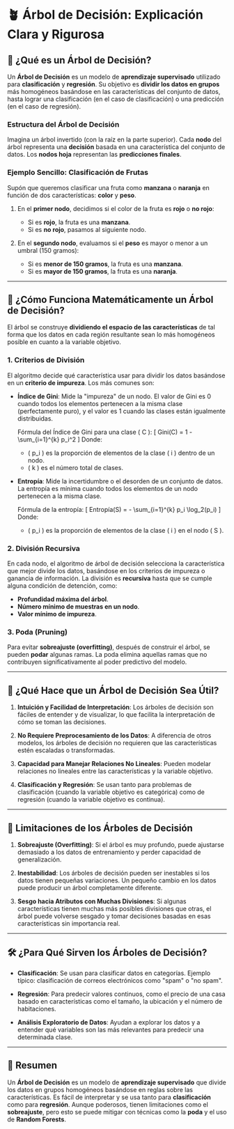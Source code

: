 # 🪴 Árbol de Decisión: Explicación Clara y Rigurosa

## 📌 ¿Qué es un Árbol de Decisión?

Un **Árbol de Decisión** es un modelo de **aprendizaje supervisado** utilizado para **clasificación** y **regresión**. Su objetivo es **dividir los datos en grupos** más homogéneos basándose en las características del conjunto de datos, hasta lograr una clasificación (en el caso de clasificación) o una predicción (en el caso de regresión).

### Estructura del Árbol de Decisión

Imagina un árbol invertido (con la raíz en la parte superior). Cada **nodo** del árbol representa una **decisión** basada en una característica del conjunto de datos. Los **nodos hoja** representan las **predicciones finales**.

### Ejemplo Sencillo: Clasificación de Frutas

Supón que queremos clasificar una fruta como **manzana** o **naranja** en función de dos características: **color** y **peso**.

1. En el **primer nodo**, decidimos si el color de la fruta es **rojo** o **no rojo**:
   - Si es **rojo**, la fruta es una **manzana**.
   - Si es **no rojo**, pasamos al siguiente nodo.

2. En el **segundo nodo**, evaluamos si el **peso** es mayor o menor a un umbral (150 gramos):
   - Si es **menor de 150 gramos**, la fruta es una **manzana**.
   - Si es **mayor de 150 gramos**, la fruta es una **naranja**.

---

## 🔢 ¿Cómo Funciona Matemáticamente un Árbol de Decisión?

El árbol se construye **dividiendo el espacio de las características** de tal forma que los datos en cada región resultante sean lo más homogéneos posible en cuanto a la variable objetivo.

### 1. **Criterios de División**

El algoritmo decide qué característica usar para dividir los datos basándose en un **criterio de impureza**. Los más comunes son:

- **Índice de Gini**: Mide la "impureza" de un nodo. El valor de Gini es 0 cuando todos los elementos pertenecen a la misma clase (perfectamente puro), y el valor es 1 cuando las clases están igualmente distribuidas.
  
  Fórmula del Índice de Gini para una clase \( C \):
  \[
  Gini(C) = 1 - \sum_{i=1}^{k} p_i^2
  \]
  Donde:
  - \( p_i \) es la proporción de elementos de la clase \( i \) dentro de un nodo.
  - \( k \) es el número total de clases.

- **Entropía**: Mide la incertidumbre o el desorden de un conjunto de datos. La entropía es mínima cuando todos los elementos de un nodo pertenecen a la misma clase.

  Fórmula de la entropía:
  \[
  Entropía(S) = - \sum_{i=1}^{k} p_i \log_2(p_i)
  \]
  Donde:
  - \( p_i \) es la proporción de elementos de la clase \( i \) en el nodo \( S \).

### 2. **División Recursiva**

En cada nodo, el algoritmo de árbol de decisión selecciona la característica que mejor divide los datos, basándose en los criterios de impureza o ganancia de información. La división es **recursiva** hasta que se cumple alguna condición de detención, como:
- **Profundidad máxima del árbol**.
- **Número mínimo de muestras en un nodo**.
- **Valor mínimo de impureza**.

### 3. **Poda (Pruning)**

Para evitar **sobreajuste (overfitting)**, después de construir el árbol, se pueden **podar** algunas ramas. La poda elimina aquellas ramas que no contribuyen significativamente al poder predictivo del modelo.

---

## 🧠 ¿Qué Hace que un Árbol de Decisión Sea Útil?

1. **Intuición y Facilidad de Interpretación**: Los árboles de decisión son fáciles de entender y de visualizar, lo que facilita la interpretación de cómo se toman las decisiones.

2. **No Requiere Preprocesamiento de los Datos**: A diferencia de otros modelos, los árboles de decisión no requieren que las características estén escaladas o transformadas.

3. **Capacidad para Manejar Relaciones No Lineales**: Pueden modelar relaciones no lineales entre las características y la variable objetivo.

4. **Clasificación y Regresión**: Se usan tanto para problemas de clasificación (cuando la variable objetivo es categórica) como de regresión (cuando la variable objetivo es continua).

---

## 🚧 Limitaciones de los Árboles de Decisión

1. **Sobreajuste (Overfitting)**: Si el árbol es muy profundo, puede ajustarse demasiado a los datos de entrenamiento y perder capacidad de generalización.

2. **Inestabilidad**: Los árboles de decisión pueden ser inestables si los datos tienen pequeñas variaciones. Un pequeño cambio en los datos puede producir un árbol completamente diferente.

3. **Sesgo hacia Atributos con Muchas Divisiones**: Si algunas características tienen muchas más posibles divisiones que otras, el árbol puede volverse sesgado y tomar decisiones basadas en esas características sin importancia real.

---

## 🛠 ¿Para Qué Sirven los Árboles de Decisión?

- **Clasificación**: Se usan para clasificar datos en categorías. Ejemplo típico: clasificación de correos electrónicos como "spam" o "no spam".
  
- **Regresión**: Para predecir valores continuos, como el precio de una casa basado en características como el tamaño, la ubicación y el número de habitaciones.

- **Análisis Exploratorio de Datos**: Ayudan a explorar los datos y a entender qué variables son las más relevantes para predecir una determinada clase.

---

## 🔑 Resumen

Un **Árbol de Decisión** es un modelo de **aprendizaje supervisado** que divide los datos en grupos homogéneos basándose en reglas sobre las características. Es fácil de interpretar y se usa tanto para **clasificación** como para **regresión**. Aunque poderosos, tienen limitaciones como el **sobreajuste**, pero esto se puede mitigar con técnicas como la **poda** y el uso de **Random Forests**.

